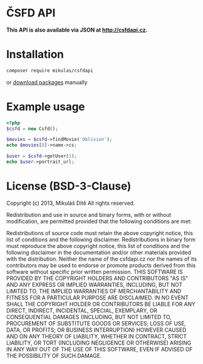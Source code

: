# ČSFD API

<b>This API is also available via JSON at <a href="http://csfdapi.cz/">http://csfdapi.cz</a>.</b>

# Installation

```sh
composer require mikulas/csfdapi
```
or <a href="https://github.com/Mikulas/csfd-api/releases">download packages</a> manually

# Example usage

```php
<?php
$csfd = new Csfd();

$movies = $csfd->findMovie('Oblivion');
echo $movies[0]->name->cs;

$user = $csfd->getUser(1);
echo $user->portrait_url;
```

# License (BSD-3-Clause)

Copyright (c) 2013, Mikuláš Dítě
All rights reserved.

Redistribution and use in source and binary forms, with or without modification, are permitted provided that the following conditions are met:

Redistributions of source code must retain the above copyright notice, this list of conditions and the following disclaimer.
Redistributions in binary form must reproduce the above copyright notice, this list of conditions and the following disclaimer in the documentation and/or other materials provided with the distribution.
Neither the name of the csfdapi.cz nor the names of its contributors may be used to endorse or promote products derived from this software without specific prior written permission.
THIS SOFTWARE IS PROVIDED BY THE COPYRIGHT HOLDERS AND CONTRIBUTORS "AS IS" AND ANY EXPRESS OR IMPLIED WARRANTIES, INCLUDING, BUT NOT LIMITED TO, THE IMPLIED WARRANTIES OF MERCHANTABILITY AND FITNESS FOR A PARTICULAR PURPOSE ARE DISCLAIMED. IN NO EVENT SHALL THE COPYRIGHT HOLDER OR CONTRIBUTORS BE LIABLE FOR ANY DIRECT, INDIRECT, INCIDENTAL, SPECIAL, EXEMPLARY, OR CONSEQUENTIAL DAMAGES (INCLUDING, BUT NOT LIMITED TO, PROCUREMENT OF SUBSTITUTE GOODS OR SERVICES; LOSS OF USE, DATA, OR PROFITS; OR BUSINESS INTERRUPTION) HOWEVER CAUSED AND ON ANY THEORY OF LIABILITY, WHETHER IN CONTRACT, STRICT LIABILITY, OR TORT (INCLUDING NEGLIGENCE OR OTHERWISE) ARISING IN ANY WAY OUT OF THE USE OF THIS SOFTWARE, EVEN IF ADVISED OF THE POSSIBILITY OF SUCH DAMAGE.
